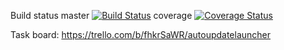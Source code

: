 Build status
master [![Build Status](https://travis-ci.org/darknessNight/AutoUpdateLauncher.svg?branch=master)](https://travis-ci.org/darknessNight/AutoUpdateLauncher)
coverage [![Coverage Status](https://coveralls.io/repos/github/darknessNight/AutoUpdateLauncher/badge.svg?branch=master)](https://coveralls.io/github/darknessNight/AutoUpdateLauncher?branch=master)

Task board: https://trello.com/b/fhkrSaWR/autoupdatelauncher